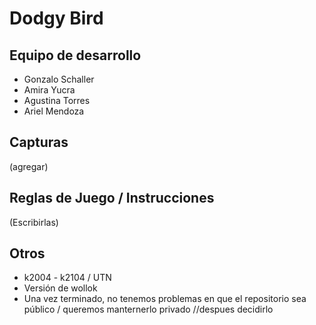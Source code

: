 # Dodgy Bird

## Equipo de desarrollo

- Gonzalo Schaller
- Amira Yucra
- Agustina Torres
- Ariel Mendoza

## Capturas

(agregar)

## Reglas de Juego / Instrucciones

(Escribirlas)


## Otros

-  k2004 - k2104 / UTN
- Versión de wollok
- Una vez terminado, no tenemos problemas en que el repositorio sea público / queremos manternerlo privado //despues decidirlo
